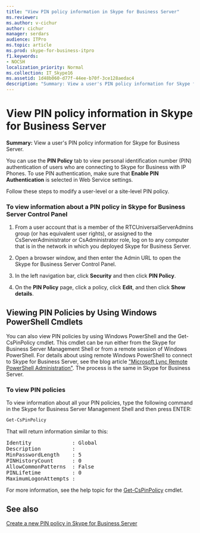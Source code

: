 ```yaml
---
title: "View PIN policy information in Skype for Business Server"
ms.reviewer: 
ms.author: v-cichur
author: cichur
manager: serdars
audience: ITPro
ms.topic: article
ms.prod: skype-for-business-itpro
f1.keywords:
- NOCSH
localization_priority: Normal
ms.collection: IT_Skype16
ms.assetid: 1d48b060-d77f-44ee-b70f-3ce128aedac4
description: "Summary: View a user's PIN policy information for Skype for Business Server."
---
```


# View PIN policy information in Skype for Business Server
 
**Summary:** View a user's PIN policy information for Skype for Business Server.
  
You can use the **PIN Policy** tab to view personal identification number (PIN) authentication of users who are connecting to Skype for Business with IP Phones. To use PIN authentication, make sure that **Enable PIN Authentication** is selected in Web Service settings.
  
Follow these steps to modify a user-level or a site-level PIN policy. 
  
### To view information about a PIN policy in Skype for Business Server Control Panel

1.  From a user account that is a member of the RTCUniversalServerAdmins group (or has equivalent user rights), or assigned to the CsServerAdministrator or CsAdministrator role, log on to any computer that is in the network in which you deployed Skype for Business Server.
    
2. Open a browser window, and then enter the Admin URL to open the Skype for Business Server Control Panel.  
    
3. In the left navigation bar, click **Security** and then click **PIN Policy**.
    
4. On the **PIN Policy** page, click a policy, click **Edit**, and then click **Show details**.
    
## Viewing PIN Policies by Using Windows PowerShell Cmdlets

You can also view PIN policies by using Windows PowerShell and the Get-CsPinPolicy cmdlet. This cmdlet can be run either from the Skype for Business Server Management Shell or from a remote session of Windows PowerShell. For details about using remote Windows PowerShell to connect to Skype for Business Server, see the blog article ["Microsoft Lync Remote PowerShell Administration"](https://blog.insideo365.com/2011/08/remote-lync-powershell-administration/). The process is the same in Skype for Business Server.
  
### To view PIN policies

To view information about all your PIN policies, type the following command in the Skype for Business Server Management Shell and then press ENTER:
    
  ```PowerShell
  Get-CsPinPolicy
  ```

That will return information similar to this:

<pre>
Identity             : Global
Description          :
MinPasswordLength    : 5
PINHistoryCount      : 0
AllowCommonPatterns  : False
PINLifetime          : 0
MaximumLogonAttempts :
</pre>

For more information, see the help topic for the [Get-CsPinPolicy](/powershell/module/skype/get-cspinpolicy?view=skype-ps) cmdlet.
  
## See also

[Create a new PIN policy in Skype for Business Server](create-a-new-pin-policy.md)